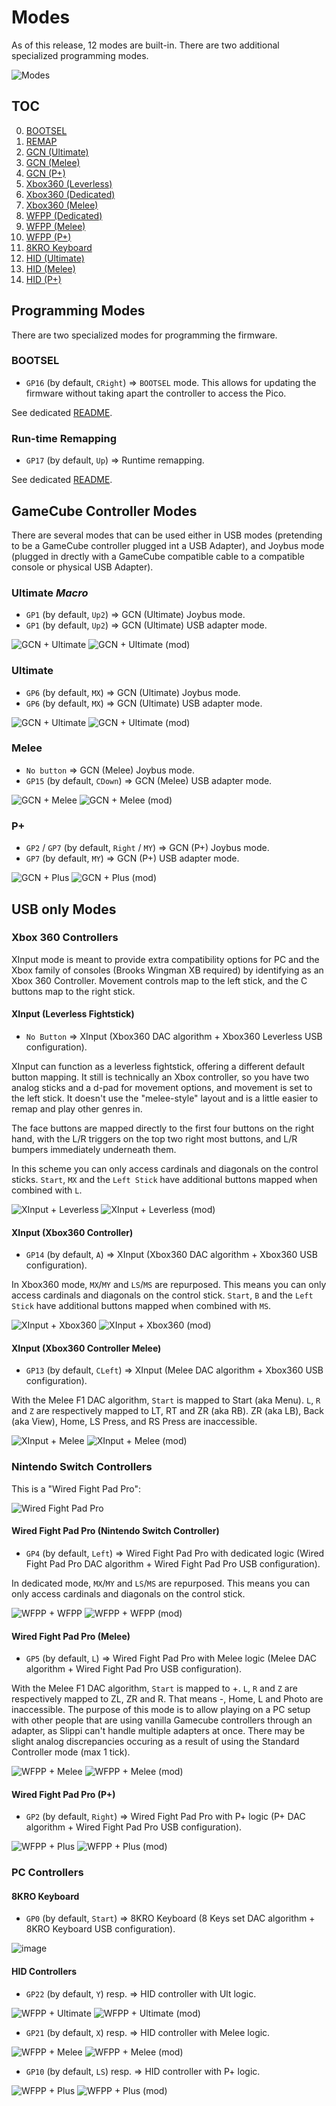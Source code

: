 # Modes

As of this release, 12 modes are built-in. There are two additional specialized programming modes.

![Modes](../img/modes/modes.png)

## TOC

0. [BOOTSEL](#bootsel)
0. [REMAP](#run-time-remapping)
2. [GCN (Ultimate)](#ultimate)
3. [GCN (Melee)](#melee)
4. [GCN (P+)](#p)
5. [Xbox360 (Leverless)](#xinput-leverless-fightstick)
6. [Xbox360 (Dedicated)](#xinput-xbox360-controller)
7. [Xbox360 (Melee)](#xinput-xbox360-controller-melee)
7. [WFPP (Dedicated)](#wired-fight-pad-pro-nintendo-switch-controller)
7. [WFPP (Melee)](#wired-fight-pad-pro-melee)
7. [WFPP (P+)](#wired-fight-pad-pro-p)
8. [8KRO Keyboard](#8kro-keyboard)
9. [HID (Ultimate)](#hid-controllers)
10. [HID (Melee)](#hid-controllers)
11. [HID (P+)](#hid-controllers)

## Programming Modes

There are two specialized modes for programming the firmware.

### BOOTSEL 

- `GP16` (by default, `CRight`) => `BOOTSEL` mode. This allows for updating the firmware without taking apart the controller to access the Pico.

See dedicated [README](PROGRAMMING.md#updating-the-firmware).

### Run-time Remapping

- `GP17` (by default, `Up`) => Runtime remapping. 
  
See dedicated [README](PROGRAMMING.md#runtime-button-remapping).

## GameCube Controller Modes

There are several modes that can be used either in USB modes (pretending to be a GameCube controller plugged int a USB Adapter), and Joybus mode (plugged in drectly with a GameCube compatible cable to a compatible console or physical USB Adapter).

### Ultimate _Macro_

- `GP1` (by default, `Up2`) => GCN (Ultimate) Joybus mode.
- `GP1` (by default, `Up2`) => GCN (Ultimate) USB adapter mode.

![GCN + Ultimate](../img/modes/gcn_ultimate_maacro.png)
![GCN + Ultimate (mod)](../img/modes/gcn_ultimate_macro_mod.png)

### Ultimate 

- `GP6` (by default, `MX`) => GCN (Ultimate) Joybus mode.
- `GP6` (by default, `MX`) => GCN (Ultimate) USB adapter mode.

![GCN + Ultimate](../img/modes/gcn_ultimate.png)
![GCN + Ultimate (mod)](../img/modes/gcn_ultimate_mod.png)

### Melee
- `No button` => GCN (Melee) Joybus mode.
- `GP15` (by default, `CDown`) => GCN (Melee) USB adapter mode.
  
![GCN + Melee](../img/modes/gcn_melee.png)
![GCN + Melee (mod)](../img/modes/gcn_melee_mod.png)

### P+
- `GP2` / `GP7` (by default, `Right` / `MY`) => GCN (P+) Joybus mode.
- `GP7` (by default, `MY`) => GCN (P+) USB adapter mode.

![GCN + Plus](../img/modes/gcn_plus.png)
![GCN + Plus (mod)](../img/modes/gcn_plus_mod.png)

## USB only Modes

### Xbox 360 Controllers

XInput mode is meant to provide extra compatibility options for PC and the Xbox family of consoles (Brooks Wingman XB required) by identifying as an Xbox 360 Controller. Movement controls map to the left stick, and the C buttons map to the right stick.

#### XInput (Leverless Fightstick)

- `No Button` => XInput (Xbox360 DAC algorithm + Xbox360 Leverless USB configuration).

XInput can function as a leverless fightstick, offering a different default button mapping. It still is technically an Xbox controller, so you have two analog sticks and a d-pad for movement options, and movement is set to the left stick. It doesn't use the "melee-style" layout and is a little easier to remap and play other genres in.

The face buttons are mapped directly to the first four buttons on the right hand, with the L/R triggers on the top two right most buttons, and L/R bumpers immediately underneath them.

In this scheme you can only access cardinals and diagonals on the control sticks. `Start`, `MX` and the `Left Stick` have additional buttons mapped when combined with `L`.

![XInput + Leverless](../img/modes/xinput_leverless.png)
![XInput + Leverless (mod)](../img/modes/xinput_leverless_mod.png)

#### XInput (Xbox360 Controller)

- `GP14` (by default, `A`) => XInput (Xbox360 DAC algorithm + Xbox360 USB configuration).

In Xbox360 mode, `MX`/`MY` and `LS`/`MS` are repurposed. This means you can only access cardinals and diagonals on the control stick. `Start`, `B` and the `Left Stick` have additional buttons mapped when combined with `MS`.

![XInput + Xbox360](../img/modes/xinput_xbox360.png)
![XInput + Xbox360 (mod)](../img/modes/xinput_xbox360_mod.png)

#### XInput (Xbox360 Controller Melee)

- `GP13` (by default, `CLeft`) => XInput (Melee DAC algorithm + Xbox360 USB configuration).

With the Melee F1 DAC algorithm, `Start` is mapped to Start (aka Menu). `L`, `R` and `Z` are respectively mapped to LT, RT and ZR (aka RB). ZR (aka LB), Back (aka View), Home, LS Press, and RS Press are inaccessible.

![XInput + Melee](../img/modes/xinput_melee.png)
![XInput + Melee (mod)](../img/modes/xinput_melee_mod.png)

### Nintendo Switch Controllers

This is a "Wired Fight Pad Pro":

![Wired Fight Pad Pro](../img/wfpp.png)

#### Wired Fight Pad Pro (Nintendo Switch Controller)

- `GP4` (by default, `Left`) => Wired Fight Pad Pro with dedicated logic (Wired Fight Pad Pro DAC algorithm + Wired Fight Pad Pro USB configuration).

In dedicated mode, `MX`/`MY` and `LS`/`MS` are repurposed. This means you can only access cardinals and diagonals on the control stick.

![WFPP + WFPP](../img/modes/wfpp_wfpp.png)
![WFPP + WFPP (mod)](../img/modes/wfpp_wfpp_mod.png)

#### Wired Fight Pad Pro (Melee)

- `GP5` (by default, `L`) => Wired Fight Pad Pro with Melee logic (Melee DAC algorithm + Wired Fight Pad Pro USB configuration).

With the Melee F1 DAC algorithm, `Start` is mapped to +. `L`, `R` and `Z` are respectively mapped to ZL, ZR and R. That means -, Home, L and Photo are inaccessible. The purpose of this mode is to allow playing on a PC setup with other people that are using vanilla Gamecube controllers through an adapter, as Slippi can't handle multiple adapters at once. There may be slight analog discrepancies occuring as a result of using the Standard Controller mode (max 1 tick).

![WFPP + Melee](../img/modes/wfpp_melee.png)
![WFPP + Melee (mod)](../img/modes/wfpp_melee_mod.png)

#### Wired Fight Pad Pro (P+)

- `GP2` (by default, `Right`) => Wired Fight Pad Pro with P+ logic (P+ DAC algorithm + Wired Fight Pad Pro USB configuration).

![WFPP + Plus](../img/modes/wfpp_plus.png)
![WFPP + Plus (mod)](../img/modes/wfpp_plus_mod.png)

### PC Controllers

#### 8KRO Keyboard

- `GP0` (by default, `Start`) => 8KRO Keyboard (8 Keys set DAC algorithm + 8KRO Keyboard USB configuration).

![image](../img/modes/8kro_keyboard.png)

#### HID Controllers

- `GP22` (by default, `Y`) resp. => HID controller with Ult logic.

![WFPP + Ultimate](../img/modes/hid_ultimate.png)
![WFPP + Ultimate (mod)](../img/modes/hid_ultimate_mod.png)

- `GP21` (by default, `X`) resp. => HID controller with Melee logic.

![WFPP + Melee](../img/modes/hid_melee.png)
![WFPP + Melee (mod)](../img/modes/hid_melee_mod.png)

- `GP10` (by default, `LS`) resp. => HID controller with P+ logic.

![WFPP + Plus](../img/modes/hid_plus.png)
![WFPP + Plus (mod)](../img/modes/hid_plus_mod.png)
